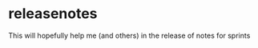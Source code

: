 releasenotes
============

This will hopefully help me (and others) in the release of notes for sprints
